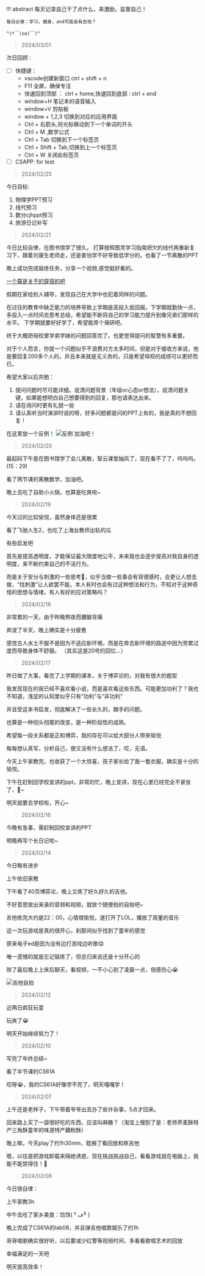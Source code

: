 !!! abstract
    每天记录自己干了点什么，来激励，监督自己！

    每日必做：学习，健身，and可能会有吉他？

    ^(*￣(oo)￣)^

> 2024/03/01

次日回顾 :
- [ ] 快捷键：
   * vscode创建新窗口 ctrl + shift + n
   * F11 全屏，确保专注
   * 快速回到顶部 ： ctrl + home,快速回到底部 : ctrl + end
   * window+H 笔记本的语音输入
   * window+V 剪贴板
   * window + 1,2,3 切换到对应的应用界面
   * Ctrl + 右箭头,将光标移动到下一个单词的开头 
   * Ctrl + M ,数学公式
   * Ctrl + Tab 切换到下一个标签页
   * Ctrl + Shift + Tab,切换到上一个标签页
   * Ctrl + W 关闭此标签页
 - [ ] CSAPP:
for test

> 2024/02/25

今日目标:
1. 物理学PPT预习
2. 线代预习
3. 数分cjhppt预习 
4. 旅游日记补写

> 2024/02/21


今日比较自律，在图书馆学了很久。
打算按照图灵学习指南把欠的线代再重新复习下，跟着刘康生老师走，还是害怕学不好导致低学分的。也看了一节离散的PPT

晚上成功完成锻炼任务，分享一个视频,感觉挺好看的。

[一个算是关于的穿搭的吧](https://www.bilibili.com/list/watchlater?oid=581945276&bvid=BV1T64y1A7Fi&spm_id_from=333.1007.top_right_bar_window_view_later.content.click)

假期在家给别人辅导，发现自己在大学中也犯着同样的问题。

在过往的教育中缺乏能力的培养导致上学期是高投入低回报。下学期就勤快一点，多投入一点时间去思考总结，希望能不断将自己的学习能力提升到像兄弟们那样的水平。
下学期就要好好学了，希望能弄个保研吧。

终于大概把母校里学弟学妹的问题回答完了。也更觉得提问的智慧有多重要。

对于个人而言，你提一个问题似乎不浪费对方太多时间，但是对于接收方来说，他是要回复200多个人的，并且本来就是无义务的，只是希望母校的成绩可以更好而已。

希望大家以后共勉：

1. 提问问题时尽可能详细，说清问题背景（年级or心态or想法），说清问题关键，如果能想明白自己想要得到的回复，那也请表达出来。
2. 请在询问时更有礼貌一些
3. 请认真听当时演讲时说的呀，好多问题都是问的PPT上有的，我是真的不想回复！

在这里放一个反例！
![反例](img/counterexample.png)
加油吧！

> 2024/02/20

最起码下午是在图书馆学了会儿离散，智云课堂抽风了，现在看不了了，呜呜呜。(15：29)

看了两节课的离散数学，加油吧。

晚上去吃了自助小火锅，也算是吃爽啦~
> 2024/02/19

今天过的比较愉悦，虽然身体还是很累

看了飞驰人生2，也吃了上海女教师出轨的瓜

有些启发吧

首先是提高透明度，才能保证最大限度地公平，未来我也会逐步提高对我自身的透明度，来不断约束自己的不洁行为。

而是关于安分与刺激的一些思考🤔，似乎当做一些事会有背德感时，会更让人想去做，“找刺激”让人欲罢不能，本人有时也会有过这种想法和行为，不知对于这种奇怪的思想与情绪，有人有好的应对策略吗？

> 2024/02/18

非常累的一天，由于昨晚熬夜而腰酸背痛

奔波了半天，晚上确实是十分疲惫

感觉古人水土不服不是因为不适应新环境，而是在奔去新环境的路途中因为劳累过度而导致身体不舒服。
（其实这是20号的回忆...）
> 2024/02/17

昨日做了大事，看完了上学期的课本，关于博弈论的，对我有很大的题型

我发现现在的我已经不喜欢看小说，而是喜欢看这些东西。可能更加功利了？我也不知道，浅显的认知里似乎只有“功利”与“非功利”

并且受这本书启发，彻底解决了一些长久的，棘手的问题。

也算是一种彻头彻尾的改变，是一种阶段性的成熟。

希望每一段关系都是正和博弈，我的存在可以给大部分人带来愉悦

每每想认真写，分析自己，便又没有什么想法了，哎，无语。

今天上午家教完，也收获了一个大惊喜，孩子家长给了我一套衣服，确实是十分的愉悦。

下午在赶制回学校宣讲的ppt，非常的忙，晚上宣讲，现在心里已经完全不紧张了，🤭~

明天就要去学校啦，开心~

> 2024/02/16

今晚有急事，需赶制回校宣讲的PPT

明晚再写个长日记啦~

> 2024/02/14

今日略有进步

上午依旧家教

下午看了40页博弈论，晚上又练了好久好久的吉他。

不好意思放出来录的音频和视频，就放个随便拍的自拍吧~

吉他练完大约是22：00，心情很愉悦，遂打开了LOL，播放了周董的音乐

这一次玩游戏是真的很开心，刹那间似乎找到了童年的感觉

原来电子ed是因为没有边打游戏边听歌😋

唯一遗憾的就是忘记锻炼了，但总归来说还是十分开心的

除了最后晚上上床后聊天，看视频，一不小心到了凌晨一点，倍感伤心😭

![吉他自拍](img/selfguitar.jpg)

> 2024/02/12

近两日疯狂玩耍

玩爽了😭

明天开始继续努力了！

> 2024/02/10

写完了年终总结~

看了半节课的CS61A

哎呀😭，我的CS61A好像学不完了，明天嘎嘎学！
> 2024/02/07

上午还是老样子，下午带着爷爷出去办了些许杂事，5点才回来。

回来路上买了一袋很好吃的东西，应该叫麻糖？（淘宝上搜到了是：老师荞麦酥特产三角酥童年的味道特产藕粉酥）

晚上嘛，今天play了约1h30min，耽搁了看回放和练吉他

嗯，以往是把游戏卸载来隔绝诱惑，现在挑战挑战自己，看看游戏就在电脑上，我能不能禁得住！🤔
> 2024/02/06

今日很自律：

上午家教3h

中午去吃了家乡美食：饸饹(╹ڡ╹ )

晚上完成了CS61A的lab08，并且弹吉他唱歌娱乐了约1h

哥哥唱歌确实很好听，以后要减少红警等视频时间，多看看歌唱艺术的回放

幸福满足的一天吧

明天提高效率！